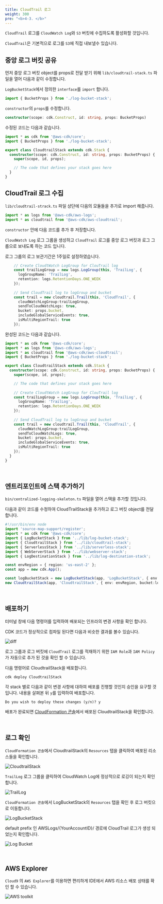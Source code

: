 ```yaml
---
title: CloudTrail 로그
weight: 300
pre: "<b>4-3. </b>"
---
```


`CloudTrail` 로그를 `CloudWatch Log`와 `S3` 버킷에 수집하도록 활성화할 것입니다.

`CloudTrail`은 기본적으로 로그를 `S3`에 직접 내보낼수 있습니다.

## 중앙 로그 버킷 공유

먼저 중앙 로그 버킷 object를 props로 전달 받기 위해 `lib/cloudtrail-stack.ts` 파일을 열어 다음과 같이 수정합니다.

`LogBucketStack`에서 정의한 `interface`를 `import` 합니다.

```typescript
import { BucketProps } from './log-bucket-stack';
```

`constructor`의 `props`를 수정합니다.
```typescript
constructor(scope: cdk.Construct, id: string, props: BucketProps)
```

수정된 코드는 다음과 같습니다.

```typescript
import * as cdk from '@aws-cdk/core';
import { BucketProps } from './log-bucket-stack';

export class CloudtrailStack extends cdk.Stack {
  constructor(scope: cdk.Construct, id: string, props: BucketProps) {
    super(scope, id, props);

    // The code that defines your stack goes here
  }
}
```

## CloudTrail 로그 수집
`lib/cloudtrail-strack.ts` 파일 상단에 다음의 모듈들을 추가로 import 해줍니다.

```typescript
import * as logs from '@aws-cdk/aws-logs';
import * as cloudtrail from '@aws-cdk/aws-cloudtrail';
```

`constructor` 안에 다음 코드를 추가 후 저장합니다.

`CloudWatch Log` 로그 그룹을 생성하고 `CloudTrail` 로그를 중앙 로그 버킷과 로그 그룹으로 보내도록 하는 코드 입니다.

로그 그룹의 로그 보관기간은 1주일로 설정하였습니다.

```typescript
    // Create CloudtWatch LogGroup for ClouTrail log
    const trailLogGroup = new logs.LogGroup(this, 'TrailLog', {
      logGroupName: 'TrailLog',
      retention: logs.RetentionDays.ONE_WEEK
    });
    
    // Send CloudTrail log to logGroup and bucket
    const trail = new cloudtrail.Trail(this, 'CloudTrail', {
      cloudWatchLogGroup:trailLogGroup,
      sendToCloudWatchLogs: true,
      bucket: props.bucket,
      includeGlobalServiceEvents: true,
      isMultiRegionTrail: true
    });
```

완성된 코드는 다음과 같습니다.

```typescript
import * as cdk from '@aws-cdk/core';
import * as logs from '@aws-cdk/aws-logs';
import * as cloudtrail from '@aws-cdk/aws-cloudtrail';
import { BucketProps } from './log-bucket-stack';

export class CloudtrailStack extends cdk.Stack {
  constructor(scope: cdk.Construct, id: string, props: BucketProps) {
    super(scope, id, props);

    // The code that defines your stack goes here
    
    // Create CloudtWatch LogGroup for ClouTrail log
    const trailLogGroup = new logs.LogGroup(this, 'TrailLog', {
      logGroupName: 'TrailLog',
      retention: logs.RetentionDays.ONE_WEEK
    });
    
    // Send CloudTrail log to logGroup and bucket
    const trail = new cloudtrail.Trail(this, 'CloudTrail', {
      cloudWatchLogGroup:trailLogGroup,
      sendToCloudWatchLogs: true,
      bucket: props.bucket,
      includeGlobalServiceEvents: true,
      isMultiRegionTrail: true
    });
  }
}
```

&nbsp;

## 엔트리포인트에 스택 추가하기
`bin/centralized-logging-skeleton.ts` 파일을 열어 스택을 추가할 것입니다.

다음과 같이 코드를 수정하여 CloudTrailStack을 추가하고 로그 버킷 object를 전달 합니다.

```typescript
#!/usr/bin/env node
import 'source-map-support/register';
import * as cdk from '@aws-cdk/core';
import { LogBucketStack } from '../lib/log-bucket-stack';
import { CloudtrailStack } from '../lib/cloudtrail-stack';
import { ServerlessStack } from '../lib/serverless-stack';
import { WebServerStack } from '../lib/webserver-stack';
import { LogDestinationStack } from '../lib/log-destination-stack';

const envRegion = { region: 'us-east-2' };
const app = new cdk.App();

const logBucketStack = new LogBucketStack(app, 'LogBucketStack', { env: envRegion });
new CloudtrailStack(app, 'CloudtrailStack', { env: envRegion, bucket:logBucketStack.logBucket });
```
&nbsp;

## 배포하기
터미널 창에 다음 명령어를 입력하여 배포되는 인프라의 변경 사항을 확인 합니다.

CDK 코드가 정상적으로 컴파일 된다면 다음과 비슷한 결과를 볼수 있습니다.

![diff](/images/workshop1/diff.png)

로그 그룹과 로그 버킷에 `CloudTrail` 로그를 적재하기 위한 `IAM Role`과 `IAM Policy`가 자동으로 추가 된 것을 확인 할 수 있습니다.

다음 명령어로 CloudtrailStack을 배포합니다.

```
cdk deploy CloudtrailStack
```

각 stack 별로 다음과 같이 변경 사항에 대하여 배포를 진행할 것인지 승인을 요구할 것입니다. 내용을 살펴본 뒤 `y`를 입력하여 배포합니다.
```term
Do you wish to deploy these changes (y/n)? y
```

배포가 완료되면 [CloudFormation 콘솔](https://us-east-2.console.aws.amazon.com/cloudformation/home?region=us-east-2#/stacks?filteringText=CloudtrailStack&filteringStatus=active&viewNested=true&hideStacks=false)에서 배포된 CloudtrailStack을 확인합니다.

&nbsp;

## 로그 확인
`CloudFormation 콘솔`에서 CloudtrailStack의 `Resources` 탭을 클릭하여 배포된 리소스들을 확인합니다.

![CloudtrailStack](/images/workshop1/trail-check.png)

`TrailLog` 로그 그룹을 클릭하여 CloudWatch Log에 정상적으로 로깅이 되는지 확인합니다.

![TrailLog](/images/workshop1/trail-loggroup-check.png)

`CloudFormation 콘솔`에서 LogBucketStack의 `Resources` 탭을 확인 후 로그 버킷으로 이동합니다.

![LogBucketStack](/images/workshop1/bucket-stack.png)

default prefix 인 AWSLogs/{YourAccountID}/ 경로에 CloudTrail 로그가 생성 되었는지 확인합니다.

![Log Bucket](/images/workshop1/trail-bucket.png)

&nbsp;

## AWS Explorer
`Cloud9` 의 `AWS Explorer`를 이용하면 편리하게 IDE에서 AWS 리소스 배포 상태를 확인 할 수 있습니다.

![AWS toolkit](/images/workshop1/aws-explore.png)